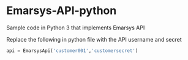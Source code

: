 # Emarsys-API-python
Sample code in Python 3 that implements Emarsys API

Replace the following in python file with the API username and secret
```python
api = EmarsysApi('customer001','customersecret')
```